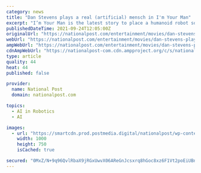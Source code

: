 ```yaml
---
category: news
title: "Dan Stevens plays a real (artificial) mensch in I'm Your Man"
excerpt: "I’m Your Man is the latest story to place a humanoid robot squarely into an otherwise prosaic, more-or-less modern-day world. (See Marjorie Prime or, for literary examples, Kazuo Ishiguro’s Klara and the Sun,"
publishedDateTime: 2021-09-24T12:05:00Z
originalUrl: "https://nationalpost.com/entertainment/movies/dan-stevens-plays-a-real-artificial-mensch-in-im-your-man"
webUrl: "https://nationalpost.com/entertainment/movies/dan-stevens-plays-a-real-artificial-mensch-in-im-your-man"
ampWebUrl: "https://nationalpost.com/entertainment/movies/dan-stevens-plays-a-real-artificial-mensch-in-im-your-man/wcm/addc4bab-1931-4c5a-a83c-6effb17e9f74/amp/"
cdnAmpWebUrl: "https://nationalpost-com.cdn.ampproject.org/c/s/nationalpost.com/entertainment/movies/dan-stevens-plays-a-real-artificial-mensch-in-im-your-man/wcm/addc4bab-1931-4c5a-a83c-6effb17e9f74/amp/"
type: article
quality: 44
heat: 44
published: false

provider:
  name: National Post
  domain: nationalpost.com

topics:
  - AI in Robotics
  - AI

images:
  - url: "https://smartcdn.prod.postmedia.digital/nationalpost/wp-content/uploads/2021/09/x_C5A9895_f6e37083-a0e9-eb11-a9d5-0edcbcd33718.jpg"
    width: 1000
    height: 750
    isCached: true

secured: "0MxZ/N+9q96QvlRbaX9jRGxUwvX06AReGnJcsxrq8hGoc8xz6F1Vt2poEiUBnJfS8W66i8p9gLoGniuiTtCNgVjGnR+hCQMVyYTdlzc+W07dTEb3LNjQEr+V4GzOXtBCiNljRq/29hloT5qy+Of91i+7Q5FNcv6KhZYt4hDfSOF+mqdVEDuctY9PEFyeYIxxHNJjIDUbXcBjeHqfN7N1BxvTTisXo/b9lXpWqJC4N078ALbVU4QswaKCNcuvCRobVOYRZtH2YnbrACF9qXLkiJwC6OVJzqVkZEG8fZOgWe65IRRDPywURnzhzAvfdMSsbIypBbxbeGKeI6dsTVNbsitfjLukoAUAGKzksKNoiBc=;uIHWi+VB+EdQvQ/BQGt/RQ=="
---
```


